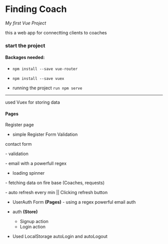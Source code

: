 # Finding Coach

_My first Vue Project_

this a web app for connectting clients to coaches

### start the project

#### Backages needed:

- `npm install --save vue-router`
- `npm install --save vuex`

- running the project `run npm serve`

---

used Vuex for storing data

#### Pages

Register page

- simple Register Form Validation

contact form

_-_ validation

_-_ email with a powerfull regex

- loading spinner

_-_ fetching data on fire base (Coaches, requests)

_-_ auto refresh every min || Clicking refresh button

- UserAuth Form **(Pages)**
  _-_ using a regex powerful email auth
  
- auth **(Store)**
  - Signup action
  - Login action
- Used LocalStorage autoLogin and autoLogout
